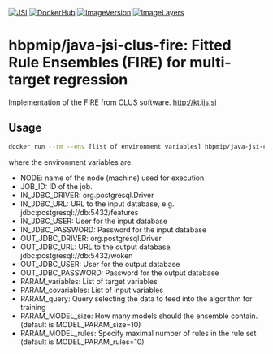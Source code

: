 [![JSI](https://img.shields.io/badge/JSI-KT-AF4C64.svg)](http://kt.ijs.si/)
[![DockerHub](https://img.shields.io/badge/docker-hbpmip%2Fjava--jsi--clus--fire-008bb8.svg)](https://hub.docker.com/r/hbpmip/java-jsi-clus-fire/)
[![ImageVersion](https://images.microbadger.com/badges/version/hbpmip/java-jsi-clus-fire.svg)](https://hub.docker.com/r/hbpmip/java-jsi-clus-fire/tags "hbpmip/java-jsi-clus-fire image tags")
[![ImageLayers](https://images.microbadger.com/badges/image/hbpmip/java-jsi-clus-fire.svg)](https://microbadger.com/#/images/hbpmip/java-jsi-clus-fire "hbpmip/java-jsi-clus-fire on microbadger")

# hbpmip/java-jsi-clus-fire: Fitted Rule Ensembles (FIRE) for multi-target regression

Implementation of the FIRE from CLUS software. http://kt.ijs.si

## Usage

```sh
docker run --rm --env [list of environment variables] hbpmip/java-jsi-clus-fire compute
```

where the environment variables are:

* NODE: name of the node (machine) used for execution
* JOB_ID: ID of the job.
* IN_JDBC_DRIVER: org.postgresql.Driver
* IN_JDBC_URL: URL to the input database, e.g. jdbc:postgresql://db:5432/features
* IN_JDBC_USER: User for the input database
* IN_JDBC_PASSWORD: Password for the input database
* OUT_JDBC_DRIVER: org.postgresql.Driver
* OUT_JDBC_URL: URL to the output database, jdbc:postgresql://db:5432/woken
* OUT_JDBC_USER: User for the output database
* OUT_JDBC_PASSWORD: Password for the output database
* PARAM_variables: List of target variables
* PARAM_covariables: List of input variables
* PARAM_query: Query selecting the data to feed into the algorithm for training
* PARAM_MODEL_size: How many models should the ensemble contain. (default is MODEL_PARAM_size=10)
* PARAM_MODEL_rules: Specify maximal number of rules in the rule set (default is MODEL_PARAM_rules=10)
